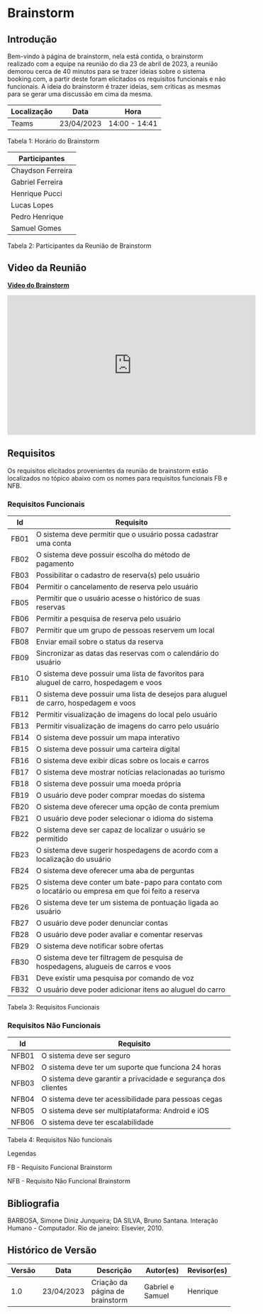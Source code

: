 # Brainstorm

## Introdução

Bem-vindo à página de brainstorm, nela está contida, o brainstorm realizado com a equipe na reunião do dia 23 de abril de 2023, a reunião demorou cerca de 40 minutos para se trazer ideias sobre o sistema booking.com, a partir deste foram elicitados os requisitos funcionais e não funcionais. A ideia do brainstorm é trazer ideias, sem criticas as mesmas para se gerar uma discussão em cima da mesma.

| Localização | Data       | Hora          |
| ------------- | ---------- | ------------- |
| Teams         | 23/04/2023 | 14:00 - 14:41 |

Tabela 1: Horário do Brainstorm

| Participantes     |
| ----------------- |
| Chaydson Ferreira |
| Gabriel Ferreira  |
| Henrique Pucci    |
| Lucas Lopes       |
| Pedro Henrique    |
| Samuel Gomes      |

Tabela 2: Participantes da Reunião de Brainstorm

## Video da Reunião

**[Video do Brainstorm](https://youtu.be/_ClVvGYA8Bk)**

<iframe width="560" height="315" src="https://www.youtube.com/embed/_ClVvGYA8Bk" title="YouTube video player" frameborder="0" allow="accelerometer; autoplay; clipboard-write; encrypted-media; gyroscope; picture-in-picture; web-share" allowfullscreen></iframe>

## Requisitos

Os requisitos elicitados provenientes da reunião de brainstorm estão localizados no tópico abaixo com os nomes para requisitos funcionais FB e NFB.

### Requisitos Funcionais

| Id   | Requisito                                                                                              |
| ---- | ------------------------------------------------------------------------------------------------------ |
| FB01 | O sistema deve permitir que o usuário possa cadastrar uma conta                                       |
| FB02 | O sistema deve possuir escolha do método de pagamento                                                 |
| FB03 | Possibilitar o cadastro de reserva(s) pelo usuário                                                    |
| FB04 | Permitir o cancelamento de reserva pelo usuário                                                       |
| FB05 | Permitir que o usuário acesse o histórico de suas reservas                                           |
| FB06 | Permitir a pesquisa de reserva pelo usuário                                                           |
| FB07 | Permitir que um grupo de pessoas reservem um local                                                     |
| FB08 | Enviar email sobre o status da reserva                                                                 |
| FB09 | Sincronizar as datas das reservas com o calendário do usuário                                        |
| FB10 | O sistema deve possuir uma lista de favoritos para aluguel de carro, hospedagem e voos                |
| FB11 | O sistema deve possuir uma lista de desejos para aluguel de carro, hospedagem e voos                   |
| FB12 | Permitir visualização de imagens do local pelo usuário                                              |
| FB13 | Permitir visualização de imagens do carro pelo usuário                                              |
| FB14 | O sistema deve possuir um mapa interativo                                                              |
| FB15 | O sistema deve possuir uma carteira digital                                                            |
| FB16 | O sistema deve exibir dicas sobre os locais e carros                                                   |
| FB17 | O sistema deve mostrar notícias relacionadas ao turismo                                               |
| FB18 | O sistema deve possuir uma moeda própria                                                              |
| FB19 | O usuário deve poder comprar moedas do sistema                                                        |
| FB20 | O sistema deve oferecer uma opção de conta premium                                                   |
| FB21 | O usuário deve poder selecionar o idioma do sistema                                                   |
| FB22 | O sistema deve ser capaz de localizar o usuário se permitido                                          |
| FB23 | O sistema deve sugerir hospedagens de acordo com a localização do usuário                           |
| FB24 | O sistema deve oferecer uma aba de perguntas                                                           |
| FB25 | O sistema deve conter um bate-papo para contato com o locatário ou empresa em que foi feito a reserva |
| FB26 | O sistema deve ter um sistema de pontuação ligada ao usuário                                        |
| FB27 | O usuário deve poder denunciar contas                                                                 |
| FB28 | O usuário deve poder avaliar e comentar reservas                                                      |
| FB29 | O sistema deve notificar sobre ofertas                                                                 |
| FB30 | O sistema deve ter filtragem de pesquisa de hospedagens, alugueis de carros e voos                     |
| FB31 | Deve existir uma pesquisa por comando de voz                                                           |
| FB32 | O usuário deve poder adicionar itens ao aluguel do carro                                              |

Tabela 3: Requisitos Funcionais

### Requisitos Não Funcionais

| Id    | Requisito                                                       |
| ----- | --------------------------------------------------------------- |
| NFB01 | O sistema deve ser seguro                                       |
| NFB02 | O sistema deve ter um suporte que funciona 24 horas             |
| NFB03 | O sistema deve garantir a privacidade e segurança dos clientes |
| NFB04 | O sistema deve ter acessibilidade para pessoas cegas            |
| NFB05 | O sistema deve ser multiplataforma: Android e iOS               |
| NFB06 | O sistema deve ter escalabilidade                               |

Tabela 4: Requisitos Não funcionais

Legendas

FB - Requisito Funcional Brainstorm

NFB -  Requisito Não Funcional Brainstorm

## Bibliografia

BARBOSA, Simone Diniz Junqueira; DA SILVA, Bruno Santana. Interação Humano - Computador. Rio de janeiro: Elsevier, 2010.

## Histórico de Versão

| Versão | Data       | Descrição                        | Autor(es)        | Revisor(es) |
| ------- | ---------- | ---------------------------------- | ---------------- | ----------- |
| 1.0     | 23/04/2023 | Criação da página de brainstorm | Gabriel e Samuel | Henrique    |
